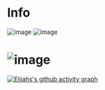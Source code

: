 
# Info
![image](https://github.com/FocuslessBlast/FocuslessBlast/assets/103883874/d05e5418-e4cd-4b68-9d89-91a7f5652a40)
![image](https://github.com/FocuslessBlast/FocuslessBlast/assets/103883874/6cb5ccdf-fc8e-4c7c-960b-e1b4b64eb728)
# ![image](https://github.com/FocuslessBlast/FocuslessBlast/assets/103883874/8549f6db-6d9f-48ee-87ee-c9dd4c2e84b7)
[![Elijahs's github activity graph](https://github-readme-activity-graph.vercel.app/graph?username=FocuslessBlast&theme=github-compact)](https://github.com/FocuslessBlast/github-readme-activity-graph)

